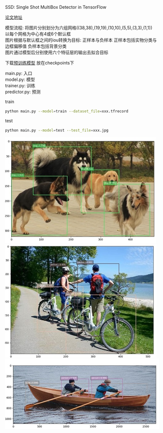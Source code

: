 SSD: Single Shot MultiBox Detector in TensorFlow  

[论文地址](https://arxiv.org/pdf/1512.02325.pdf)  

模型流程:
将图片分别划分为六组网格((38,38),(19,19),(10,10),(5,5),(3,3),(1,1))  
以每个网格为中心有4或6个默认框  
图片根据与默认框之间的iou转换为目标: 正样本与负样本 正样本包括实物分类与边框偏移值 负样本包括背景分类  
图片通过模型后分别使用六个特征层的输出去拟合目标  

下载[预训练模型](https://drive.google.com/file/d/1eHA6C-R9fCuAQG0d-ohexzF--gVZmify/edit) 放在checkpoints下  

main.py: 入口  
model.py: 模型  
trainer.py: 训练   
predictor.py: 预测

train  
```bash
python main.py --model=train --dataset_file=xxx.tfrecord
```   

test
```bash
python main.py --model=test --test_file=xxx.jpg
```   

![](demo/example1.jpg)
![](demo/example2.jpg)
![](demo/example3.jpg)